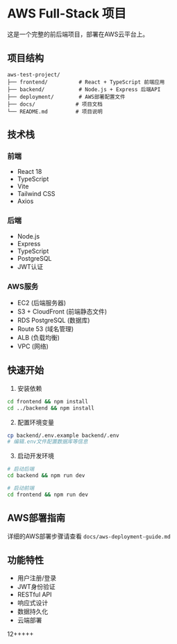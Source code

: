 # AWS Full-Stack 项目

这是一个完整的前后端项目，部署在AWS云平台上。

## 项目结构

```
aws-test-project/
├── frontend/          # React + TypeScript 前端应用
├── backend/           # Node.js + Express 后端API
├── deployment/        # AWS部署配置文件
├── docs/             # 项目文档
└── README.md         # 项目说明
```

## 技术栈

### 前端
- React 18
- TypeScript
- Vite
- Tailwind CSS
- Axios

### 后端
- Node.js
- Express
- TypeScript
- PostgreSQL
- JWT认证

### AWS服务
- EC2 (后端服务器)
- S3 + CloudFront (前端静态文件)
- RDS PostgreSQL (数据库)
- Route 53 (域名管理)
- ALB (负载均衡)
- VPC (网络)

## 快速开始

1. 安装依赖
```bash
cd frontend && npm install
cd ../backend && npm install
```

2. 配置环境变量
```bash
cp backend/.env.example backend/.env
# 编辑.env文件配置数据库等信息
```

3. 启动开发环境
```bash
# 启动后端
cd backend && npm run dev

# 启动前端
cd frontend && npm run dev
```

## AWS部署指南

详细的AWS部署步骤请查看 `docs/aws-deployment-guide.md`

## 功能特性

- 用户注册/登录
- JWT身份验证
- RESTful API
- 响应式设计
- 数据持久化
- 云端部署 


12+++++